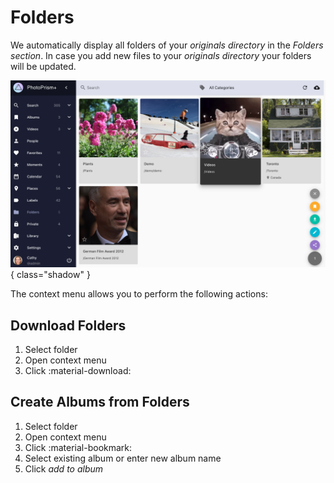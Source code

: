 # Folders #
We automatically display all folders of your *originals directory* in the *Folders section*.
In case you add new files to your *originals directory* your folders will be updated.

![Screenshot](img/folders-light.png){ class="shadow" }

The context menu allows you to perform the following actions:

## Download Folders ##
1. Select folder
2. Open context menu
3. Click :material-download:

## Create Albums from Folders ##
1. Select folder
2. Open context menu
3. Click :material-bookmark:
4. Select existing album or enter new album name
5. Click *add to album*
